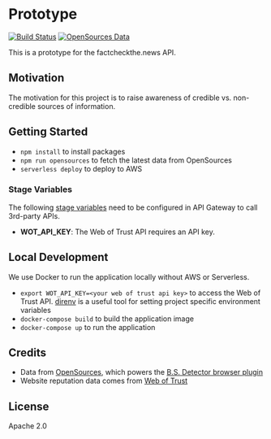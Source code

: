 # Prototype

[![Build Status](https://travis-ci.org/factcheckthenews/prototype.svg?branch=master)](https://travis-ci.org/factcheckthenews/prototype)
[![OpenSources Data](https://img.shields.io/badge/Data-OpenSources-blue.svg)](http://opensources.co)

This is a prototype for the factcheckthe.news API.

## Motivation

The motivation for this project is to raise awareness of credible vs. non-credible sources of information.

## Getting Started

- `npm install` to install packages
- `npm run opensources` to fetch the latest data from OpenSources
- `serverless deploy` to deploy to AWS

### Stage Variables

The following [stage variables](http://docs.aws.amazon.com/apigateway/latest/developerguide/how-to-set-stage-variables-aws-console.html) 
need to be configured in API Gateway to call 3rd-party APIs.

- **WOT_API_KEY**: The Web of Trust API requires an API key.

## Local Development

We use Docker to run the application locally without AWS or Serverless.

- `export WOT_API_KEY=<your web of trust api key>` to access the Web of Trust API.
  [direnv](https://github.com/direnv/direnv) is a useful tool for setting project
  specific environment variables
- `docker-compose build` to build the application image
- `docker-compose up` to run the application

## Credits

- Data from [OpenSources](http://www.opensources.co/), which powers the
  [B.S. Detector browser plugin](http://bsdetector.tech/)
- Website reputation data comes from [Web of Trust](https://www.mywot.com/)

## License

Apache 2.0
